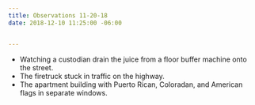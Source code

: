 ```yaml
---
title: Observations 11-20-18
date: 2018-12-10 11:25:00 -06:00


---
```


- Watching a custodian drain the juice from a floor buffer machine onto the street.
- The firetruck stuck in traffic on the highway.
- The apartment building with Puerto Rican, Coloradan, and American flags in separate windows.